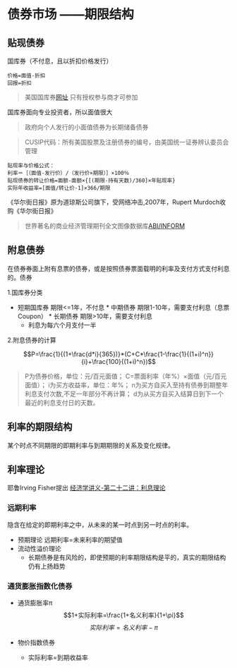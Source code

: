 # 债券市场 ——期限结构
## 贴现债券
国库券（不付息，且以折扣价格发行）
    
    价格=面值-折扣
    回报=折扣

>美国国库券[网址](https://www.treasurydirect.gov/)
>只有授权参与商才可参加

国库券面向专业投资者，所以面值很大
>政府向个人发行的小面值债券为长期储备债券

>CUSIP代码：所有美国股票及注册债券的编号，由美国统一证券辨认委员会管理

    贴现率与价格公式：
    利率＝［（面值-发行价）/（发行价×期限）］×100％
    贴现债券的转让价格=面额-面额×{[(期限-持有天数)/360]×年贴现率}
    实际年收益率=[面值/转让价-1]×366/期限

《华尔街日报》原为道琼斯公司旗下，受网络冲击,2007年，Rupert Murdoch收购《华尔街日报》
>世界著名的商业经济管理期刊全文图像数据库[ABI/INFORM](https://www.proquest.com/products-services/abi_inform_complete.html)

## 附息债券
在债券券面上附有息票的债券，或是按照债券票面载明的利率及支付方式支付利息的。债券

1.国库券分类
   *  短期国库券 期限<=1年，不付息
    * 中期债券 期限1-10年，需要支付利息（息票Coupon）
    * 长期债券 期限>10年，需要支付利息
        - 利息为每六个月支付一半

2.附息债券的计算


$$P=\frac{1}{(1+\frac{d*i}{365})}*(C+C*\frac{1-\frac{1}{(1+i)^n}}{i}+\frac{100}{(1+i)^n})$$

>P为债券价格，单位：元/百元面值；
>C=票面利率（年%）×面值（元/百元面值）；
>i为买方收益率，单位：年%；
>n为买方自买入至持有债券到期整年利息支付次数,不足一年部分不再计算；
>d为从买方自买入结算日到下一个最近的利息支付日的天数。


## 利率的期限结构
某个时点不同期限的即期利率与到期期限的关系及变化规律。
## 利率理论
耶鲁Irving Fisher提出
[经济学讲义-第二十二讲：利息理论](http://zhangwuchang.blog.caixin.com/archives/38325)

### 远期利率
隐含在给定的即期利率之中，从未来的某一时点到另一时点的利率。 
* 预期理论
    远期利率=未来利率的期望值
* 流动性溢价理论
    - 长期债券是有风险的，即使预期的利率期限结构是平的，真实的期限结构仍有上扬趋势
### 通货膨胀指数化债券
* 通货膨胀率π
$$1+实际利率=\frac{1+名义利率}{1+\pi}$$
$$实际利率=名义利率-\pi$$

* 物价指数债券
	* 实际利率=到期收益率
